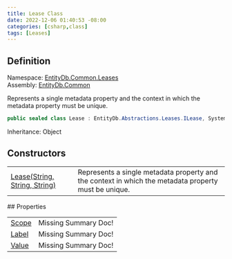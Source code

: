 ```yaml
---
title: Lease Class
date: 2022-12-06 01:40:53 -08:00
categories: [csharp,class]
tags: [Leases]
---
```


## Definition
Namespace: <a href='/posts/csharp.namespace.entitydb.common.leases/'>EntityDb.Common.Leases</a><br />
Assembly: <a href='/posts/csharp.assembly.entitydb.common/'>EntityDb.Common</a><br />

Represents a single metadata property and the context in which the metadata property must be unique.

```cs
public sealed class Lease : EntityDb.Abstractions.Leases.ILease, System.IEquatable<Lease>
```
Inheritance: Object
## Constructors
<table><tr><td><!--/posts/csharp.notimplemented.entitydb.common.leases.lease-.ctor#.../--><a href='#'>Lease(String, String, String)</a></td><td>
Represents a single metadata property and the context in which the metadata property must be unique.
</td></tr></table>
## Properties
<table><tr><td><!--/posts/csharp.notimplemented.entitydb.common.leases.lease.scope/--><a href='#'>Scope</a></td><td>Missing Summary Doc!</td></tr><tr><td><!--/posts/csharp.notimplemented.entitydb.common.leases.lease.label/--><a href='#'>Label</a></td><td>Missing Summary Doc!</td></tr><tr><td><!--/posts/csharp.notimplemented.entitydb.common.leases.lease.value/--><a href='#'>Value</a></td><td>Missing Summary Doc!</td></tr></table>
